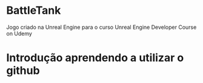 # BattleTank
Jogo criado na Unreal Engine para o curso Unreal Engine Developer Course on Udemy
# Introdução aprendendo a utilizar o github
